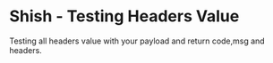 # Shish - Testing Headers Value
Testing all headers value with your payload and return code,msg and headers.
